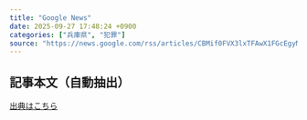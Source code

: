```yaml
---
title: "Google News"
date: 2025-09-27 17:48:24 +0900
categories: ["兵庫県", "犯罪"]
source: "https://news.google.com/rss/articles/CBMif0FVX3lxTFAwX1FGcEgyMk9IRVUtZjdGODNDSmcyRFpjSzVCRFo3dHJxdlhtY3VlSGNtZ1Z3Zml4eVZSSGx5WE1GUF9IS2x2aUpOUU1BWm03MU9Xd0VoX0txQ0JjYjJwNWhqQUhfZzUtQ0o3NEpHdTBmT0NoRXY0X09kN0U1U1E?oc=5"
---
```


## 記事本文（自動抽出）
<body class="y0K44d EA71Tc" id="readabilityBody"></body>

[出典はこちら](https://news.google.com/rss/articles/CBMif0FVX3lxTFAwX1FGcEgyMk9IRVUtZjdGODNDSmcyRFpjSzVCRFo3dHJxdlhtY3VlSGNtZ1Z3Zml4eVZSSGx5WE1GUF9IS2x2aUpOUU1BWm03MU9Xd0VoX0txQ0JjYjJwNWhqQUhfZzUtQ0o3NEpHdTBmT0NoRXY0X09kN0U1U1E?oc=5)
